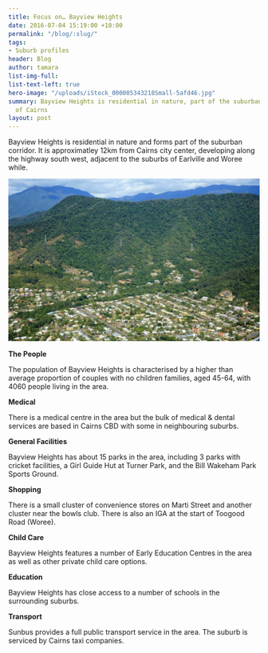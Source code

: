 ```yaml
---
title: Focus on… Bayview Heights
date: 2016-07-04 15:19:00 +10:00
permalink: "/blog/:slug/"
tags:
- Suburb profiles
header: Blog
author: tamara
list-img-full:
list-text-left: true
hero-image: "/uploads/iStock_000005343218Small-5afd46.jpg"
summary: Bayview Heights is residential in nature, part of the suburban corridor south
  of Cairns
layout: post
---
```


Bayview Heights is residential in nature  and forms part of the suburban corridor. It is approximatley 12km from Cairns city center, developing along the highway south west, adjacent to the suburbs of Earlville and Woree while.

![Aviary Photo_131129351865501933.png](/uploads/Aviary%20Photo_131129351865501933.png)

**The People**

The population of Bayview Heights is characterised by a higher than average proportion of couples with no children families, aged 45-64, with 4060 people living in the area.

**Medical**

There is a medical centre in the area but the bulk of medical & dental services are based in Cairns CBD with some in neighbouring suburbs.

**General Facilities**

Bayview Heights has about 15 parks in the area, including 3 parks with cricket facilities, a Girl Guide Hut at Turner Park, and the Bill Wakeham Park Sports Ground.

**Shopping**

There is a small cluster of convenience stores on Marti Street and another cluster near the bowls club. There is also an IGA at the start of Toogood Road (Woree).

**Child Care**

Bayview Heights features a number of Early Education Centres in the area as well as other private child care options.

**Education**

Bayview Heights has close access to a number of schools in the surrounding suburbs.

**Transport**

Sunbus provides a full public transport service in the area. The suburb is serviced by Cairns taxi companies.
